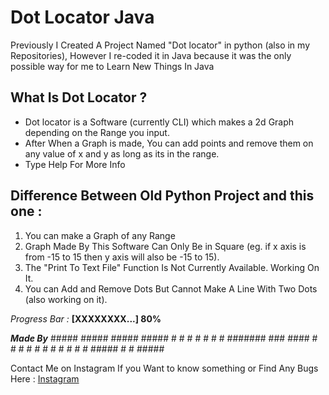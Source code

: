 # Dot Locator Java
Previously I Created A Project Named "Dot locator" in python (also in my Repositories), However I re-coded it in Java because it was the only possible way for me to Learn New Things In Java

## What Is Dot Locator ?
- Dot locator is a Software (currently CLI) which makes a 2d Graph depending on the Range you input.
- After When a Graph is made, You can add points and remove them on any value of x and y as long as its in the range.
- Type Help For More Info

## Difference Between Old Python Project and this one :
1) You can make a Graph of any Range
2) Graph Made By This Software Can Only Be in Square (eg. if x axis is from -15 to 15 then y axis will also be -15 to 15).
3) The "Print To Text File" Function Is Not Currently Available. Working On It.
4) You can Add and Remove Dots But Cannot Make A Line With Two Dots (also working on it). 

*Progress Bar :* **[XXXXXXXX...] 80%**

**_Made By_**
 	 #####	  #####   #####   #####
	#	  #	  #  	  #   #   #   #
	#######	  ###	  ####    #   #
	#	  #	  #		  #	 #    #   #
	#	  #	  #####   #   #   #####

Contact Me on Instagram If you Want to know something or Find Any Bugs Here : [Instagram](https://www.instagram.com/aero.and.zero/)